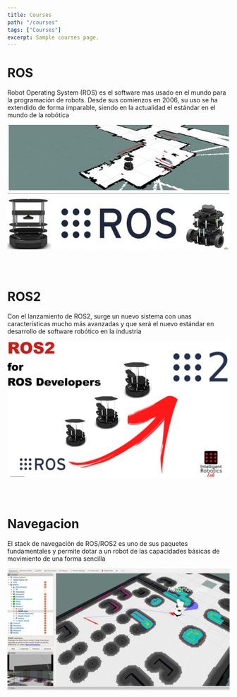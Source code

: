 ```yaml
---
title: Courses
path: "/courses"
tags: ["Courses"]
excerpt: Sample courses page.
---
```


# ROS

Robot Operating System (ROS) es el software mas usado en el mundo para la programación de robots. Desde sus comienzos en 2006, su uso se ha extendido de forma imparable, siendo en la actualidad el estándar en el mundo de la robótica

[![Image](../posts/ros/ros.jpg)](/ros)

<br><br>

# ROS2

Con el lanzamiento de ROS2, surge un nuevo sistema con unas características mucho más avanzadas y que será el nuevo estándar en desarrollo de software robótico en la industria

[![Image](../posts/ros2/ros2_link.png)](/ros2)

<br><br>

# Navegacion

El stack de navegación de ROS/ROS2 es uno de sus paquetes fundamentales y permite dotar a un robot de las capacidades básicas de movimiento de una forma sencilla

[![Image](../posts/navegacion/navigation.jpg)](/navegacion)

<br><br>
